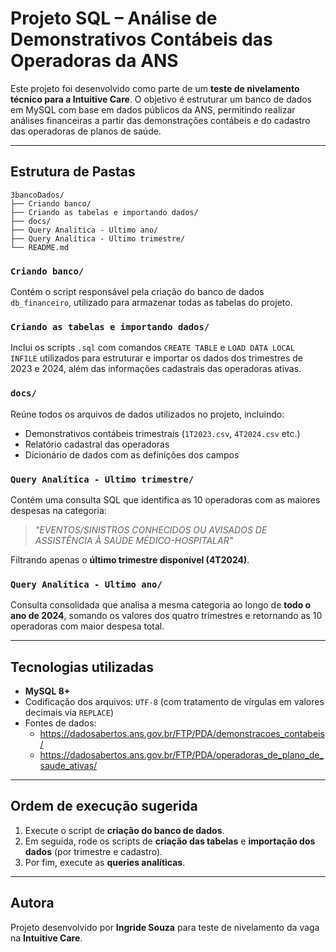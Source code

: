 # Projeto SQL – Análise de Demonstrativos Contábeis das Operadoras da ANS

Este projeto foi desenvolvido como parte de um **teste de nivelamento técnico para a Intuitive Care**. O objetivo é estruturar um banco de dados em MySQL com base em dados públicos da ANS, permitindo realizar análises financeiras a partir das demonstrações contábeis e do cadastro das operadoras de planos de saúde.

---

## Estrutura de Pastas

```
3bancoDados/
├── Criando banco/
├── Criando as tabelas e importando dados/
├── docs/
├── Query Analítica - Ultimo ano/
├── Query Analítica - Ultimo trimestre/
└── README.md
```

### `Criando banco/`
Contém o script responsável pela criação do banco de dados `db_financeiro`, utilizado para armazenar todas as tabelas do projeto.

### `Criando as tabelas e importando dados/`
Inclui os scripts `.sql` com comandos `CREATE TABLE` e `LOAD DATA LOCAL INFILE` utilizados para estruturar e importar os dados dos trimestres de 2023 e 2024, além das informações cadastrais das operadoras ativas.

### `docs/`
Reúne todos os arquivos de dados utilizados no projeto, incluindo:
- Demonstrativos contábeis trimestrais (`1T2023.csv`, `4T2024.csv` etc.)
- Relatório cadastral das operadoras
- Dicionário de dados com as definições dos campos

### `Query Analítica - Ultimo trimestre/`
Contém uma consulta SQL que identifica as 10 operadoras com as maiores despesas na categoria:
> *"EVENTOS/SINISTROS CONHECIDOS OU AVISADOS DE ASSISTÊNCIA À SAÚDE MÉDICO-HOSPITALAR"*

Filtrando apenas o **último trimestre disponível (4T2024)**.

### `Query Analítica - Ultimo ano/`
Consulta consolidada que analisa a mesma categoria ao longo de **todo o ano de 2024**, somando os valores dos quatro trimestres e retornando as 10 operadoras com maior despesa total.

---

## Tecnologias utilizadas

- **MySQL 8+**
- Codificação dos arquivos: `UTF-8` (com tratamento de vírgulas em valores decimais via `REPLACE`)
- Fontes de dados:
  - https://dadosabertos.ans.gov.br/FTP/PDA/demonstracoes_contabeis/
  - https://dadosabertos.ans.gov.br/FTP/PDA/operadoras_de_plano_de_saude_ativas/

---

## Ordem de execução sugerida

1. Execute o script de **criação do banco de dados**.
2. Em seguida, rode os scripts de **criação das tabelas** e **importação dos dados** (por trimestre e cadastro).
3. Por fim, execute as **queries analíticas**.

---

## Autora
Projeto desenvolvido por **Ingride Souza** para teste de nivelamento da vaga na **Intuitive Care**. 